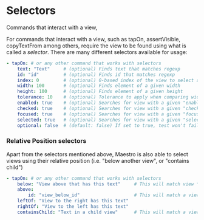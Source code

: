 # Selectors

Commands that interact with a view,&#x20;

For commands that interact with a view, such as tapOn, assertVisible, copyTextFrom among others, require the view to be found using what is called a _selector_. There are many different selectors available for usage:

```yaml
- tapOn: # or any other command that works with selectors
    text: "Text"     # (optional) Finds text that matches regexp
    id: "id"         # (optional) Finds id that matches regexp
    index: 0         # (optional) 0-based index of the view to select among those that match all other criteria
    width: 100       # (optional) Finds element of a given width
    height: 100      # (optional) Finds element of a given height
    tolerance: 10    # (optional) Tolerance to apply when comparing width and height
    enabled: true    # (optional) Searches for view with a given "enabled" state
    checked: true    # (optional) Searches for view with a given "checked" state
    focused: true    # (optional) Searches for view with a given "focused" state
    selected: true   # (optional) Searches for view with a given "selected" state
    optional: false  # (default: false) If set to true, test won't fail if view can't be found
```

### Relative Position selectors

Apart from the selectors mentioned above, Maestro is also able to select views using their relative position (i.e. "below another view", or "contains child")

```yaml
- tapOn: # or any other command that works with selectors
    below: "View above that has this text"     # This will match view *above* that has the given text
    above:
        id: "view_below_id"                    # This will match a view *below* that has the given id
    leftOf: "View to the right has this text"
    rightOf: "View to the left has this text"
    containsChild: "Text in a child view"      # This will match a view that has a *direct* child view with the given text
```
